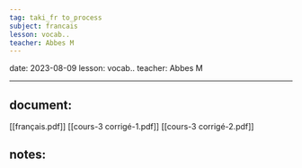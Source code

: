 ```yaml
---
tag: taki_fr to_process
subject: francais
lesson: vocab..
teacher: Abbes M
---
```


date: 2023-08-09
lesson: vocab..
teacher: Abbes M

---
## document:
[[français.pdf]]
[[cours-3 corrigé-1.pdf]]
[[cours-3 corrigé-2.pdf]]
## notes: